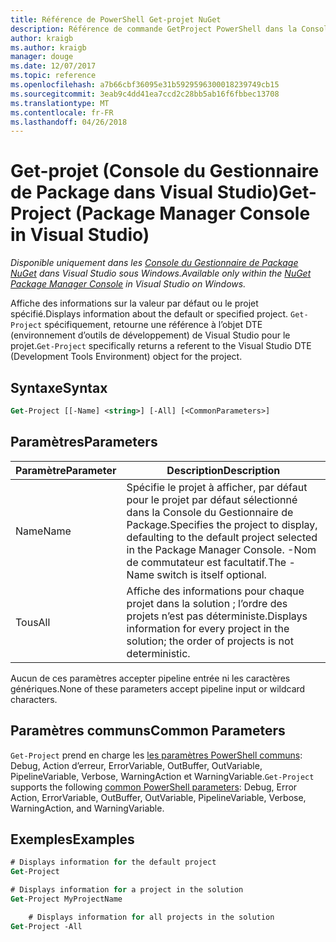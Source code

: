 ```yaml
---
title: Référence de PowerShell Get-projet NuGet
description: Référence de commande GetProject PowerShell dans la Console du Gestionnaire de Package NuGet dans Visual Studio.
author: kraigb
ms.author: kraigb
manager: douge
ms.date: 12/07/2017
ms.topic: reference
ms.openlocfilehash: a7b66cbf36095e31b5929596300018239749cb15
ms.sourcegitcommit: 3eab9c4dd41ea7ccd2c28bb5ab16f6fbbec13708
ms.translationtype: MT
ms.contentlocale: fr-FR
ms.lasthandoff: 04/26/2018
---
```

# <a name="get-project-package-manager-console-in-visual-studio"></a><span data-ttu-id="909c4-103">Get-projet (Console du Gestionnaire de Package dans Visual Studio)</span><span class="sxs-lookup"><span data-stu-id="909c4-103">Get-Project (Package Manager Console in Visual Studio)</span></span>

<span data-ttu-id="909c4-104">*Disponible uniquement dans les [Console du Gestionnaire de Package NuGet](package-manager-console.md) dans Visual Studio sous Windows.*</span><span class="sxs-lookup"><span data-stu-id="909c4-104">*Available only within the [NuGet Package Manager Console](package-manager-console.md) in Visual Studio on Windows.*</span></span>

<span data-ttu-id="909c4-105">Affiche des informations sur la valeur par défaut ou le projet spécifié.</span><span class="sxs-lookup"><span data-stu-id="909c4-105">Displays information about the default or specified project.</span></span> <span data-ttu-id="909c4-106">`Get-Project` spécifiquement, retourne une référence à l’objet DTE (environnement d’outils de développement) de Visual Studio pour le projet.</span><span class="sxs-lookup"><span data-stu-id="909c4-106">`Get-Project` specifically returns a referent to the Visual Studio DTE (Development Tools Environment) object for the project.</span></span>

## <a name="syntax"></a><span data-ttu-id="909c4-107">Syntaxe</span><span class="sxs-lookup"><span data-stu-id="909c4-107">Syntax</span></span>

```ps
Get-Project [[-Name] <string>] [-All] [<CommonParameters>]
```

## <a name="parameters"></a><span data-ttu-id="909c4-108">Paramètres</span><span class="sxs-lookup"><span data-stu-id="909c4-108">Parameters</span></span>

| <span data-ttu-id="909c4-109">Paramètre</span><span class="sxs-lookup"><span data-stu-id="909c4-109">Parameter</span></span> | <span data-ttu-id="909c4-110">Description</span><span class="sxs-lookup"><span data-stu-id="909c4-110">Description</span></span> |
| --- | --- |
| <span data-ttu-id="909c4-111">Name</span><span class="sxs-lookup"><span data-stu-id="909c4-111">Name</span></span> | <span data-ttu-id="909c4-112">Spécifie le projet à afficher, par défaut pour le projet par défaut sélectionné dans la Console du Gestionnaire de Package.</span><span class="sxs-lookup"><span data-stu-id="909c4-112">Specifies the project to display, defaulting to the default project selected in the Package Manager Console.</span></span> <span data-ttu-id="909c4-113">-Nom de commutateur est facultatif.</span><span class="sxs-lookup"><span data-stu-id="909c4-113">The -Name switch is itself optional.</span></span> |
| <span data-ttu-id="909c4-114">Tous</span><span class="sxs-lookup"><span data-stu-id="909c4-114">All</span></span> | <span data-ttu-id="909c4-115">Affiche des informations pour chaque projet dans la solution ; l’ordre des projets n’est pas déterministe.</span><span class="sxs-lookup"><span data-stu-id="909c4-115">Displays information for every project in the solution; the order of projects is not deterministic.</span></span> |

<span data-ttu-id="909c4-116">Aucun de ces paramètres accepter pipeline entrée ni les caractères génériques.</span><span class="sxs-lookup"><span data-stu-id="909c4-116">None of these parameters accept pipeline input or wildcard characters.</span></span>

## <a name="common-parameters"></a><span data-ttu-id="909c4-117">Paramètres communs</span><span class="sxs-lookup"><span data-stu-id="909c4-117">Common Parameters</span></span>

<span data-ttu-id="909c4-118">`Get-Project` prend en charge les [les paramètres PowerShell communs](http://go.microsoft.com/fwlink/?LinkID=113216): Debug, Action d’erreur, ErrorVariable, OutBuffer, OutVariable, PipelineVariable, Verbose, WarningAction et WarningVariable.</span><span class="sxs-lookup"><span data-stu-id="909c4-118">`Get-Project` supports the following [common PowerShell parameters](http://go.microsoft.com/fwlink/?LinkID=113216): Debug, Error Action, ErrorVariable, OutBuffer, OutVariable, PipelineVariable, Verbose, WarningAction, and WarningVariable.</span></span>

## <a name="examples"></a><span data-ttu-id="909c4-119">Exemples</span><span class="sxs-lookup"><span data-stu-id="909c4-119">Examples</span></span>

```ps
# Displays information for the default project
Get-Project

# Displays information for a project in the solution
Get-Project MyProjectName

    # Displays information for all projects in the solution
Get-Project -All
```